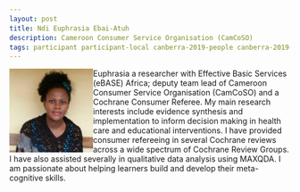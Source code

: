 ```yaml
---
layout: post
title: Ndi Euphrasia Ebai-Atuh
description: Cameroon Consumer Service Organisation (CamCoSO)
tags: participant participant-local canberra-2019-people canberra-2019-participant
---
```

<img align="left" width="150" height="150" src="/assets/people/Ebai-Atuh_Ndi_Euphrasia.png" alt="Ndi Euphrasia Ebai-Atuh"/>Euphrasia a researcher with Effective Basic Services (eBASE) Africa; deputy team lead of Cameroon Consumer Service Organisation (CamCoSO) and a Cochrane Consumer Referee. My main research interests include evidence synthesis and implementation to inform decision making in health care and educational interventions. I have provided consumer refereeing in several Cochrane reviews across a wide spectrum of Cochrane Review Groups. I have also assisted severally in qualitative data analysis using MAXQDA. I am passionate about helping learners build and develop their meta-cognitive skills.  

<a href="https://twitter.com/Euphras01426918" title="Twitter" target="_blank"
rel="noopener">
  <i class="fa fa-twitter fa-2x" style="color:#4FB3A9"></i>
</a>